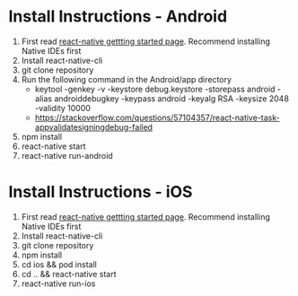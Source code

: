 
# Install Instructions - Android 
1. First read [react-native gettting started page](https://facebook.github.io/react-native/docs/getting-started.html).    Recommend installing Native IDEs first
2. Install react-native-cli
3. git clone repository
4. Run the following command in the Android/app directory
   - keytool -genkey -v -keystore debug.keystore -storepass android -alias androiddebugkey -keypass android -keyalg RSA -keysize 2048 -validity 10000
   - https://stackoverflow.com/questions/57104357/react-native-task-appvalidatesigningdebug-failed
5. npm install
6. react-native start
7. react-native run-android

# Install Instructions - iOS
1. First read [react-native gettting started page](https://facebook.github.io/react-native/docs/getting-started.html).    Recommend installing Native IDEs first
2. Install react-native-cli
3. git clone repository
4. npm install
5. cd ios && pod install
6. cd .. && react-native start
7. react-native run-ios
